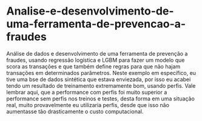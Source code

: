 # Analise-e-desenvolvimento-de-uma-ferramenta-de-prevencao-a-fraudes
Análise de dados e desenvolvimento de uma ferramenta de prevenção a fraudes, usando regressão logística e LGBM para fazer um modelo que scora as transações e que também define regras para que não hajam transações em determinados parâmetros.
Neste exemplo em específico, eu tive uma bse de dados sintética que estava enviezada, por isso eu acabei tendo um resultado de treinamento extremamente bom, usando perfis. 
Vale lembrar aqui, que a performance com perfis foi muito superior a performance sem perfis nos treinos e testes, desta forma em uma situação real, muito provavelmente eu utilizaria perfis, desde que isso não aumentasse tão drasticamente o custo computacional. 
